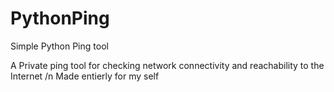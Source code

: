 # PythonPing
Simple Python Ping tool

A Private ping tool for checking network connectivity and reachability to the Internet /n
Made entierly for my self
